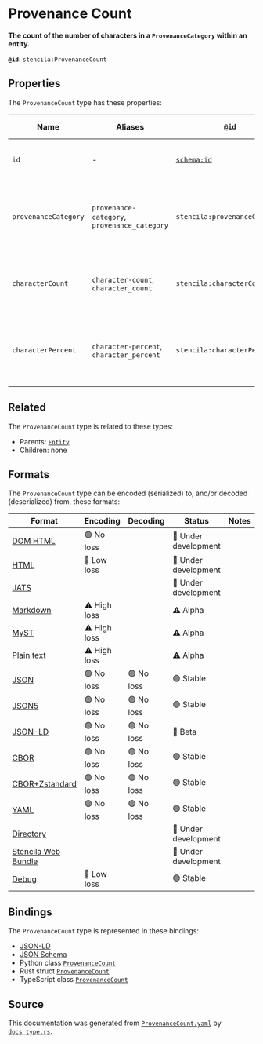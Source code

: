 # Provenance Count

**The count of the number of characters in a `ProvenanceCategory` within an entity.**

**`@id`**: `stencila:ProvenanceCount`

## Properties

The `ProvenanceCount` type has these properties:

| Name                 | Aliases                                      | `@id`                                | Type                                                                                                                      | Description                                                  | Inherited from                                                                                   |
| -------------------- | -------------------------------------------- | ------------------------------------ | ------------------------------------------------------------------------------------------------------------------------- | ------------------------------------------------------------ | ------------------------------------------------------------------------------------------------ |
| `id`                 | -                                            | [`schema:id`](https://schema.org/id) | [`String`](https://github.com/stencila/stencila/blob/main/docs/reference/schema/data/string.md)                           | The identifier for this item.                                | [`Entity`](https://github.com/stencila/stencila/blob/main/docs/reference/schema/other/entity.md) |
| `provenanceCategory` | `provenance-category`, `provenance_category` | `stencila:provenanceCategory`        | [`ProvenanceCategory`](https://github.com/stencila/stencila/blob/main/docs/reference/schema/other/provenance-category.md) | The provenance category that the character count applies to. | -                                                                                                |
| `characterCount`     | `character-count`, `character_count`         | `stencila:characterCount`            | [`UnsignedInteger`](https://github.com/stencila/stencila/blob/main/docs/reference/schema/data/unsigned-integer.md)        | The number of characters in the provenance category.         | -                                                                                                |
| `characterPercent`   | `character-percent`, `character_percent`     | `stencila:characterPercent`          | [`UnsignedInteger`](https://github.com/stencila/stencila/blob/main/docs/reference/schema/data/unsigned-integer.md)        | The percentage of characters in the provenance category.     | -                                                                                                |

## Related

The `ProvenanceCount` type is related to these types:

- Parents: [`Entity`](https://github.com/stencila/stencila/blob/main/docs/reference/schema/other/entity.md)
- Children: none

## Formats

The `ProvenanceCount` type can be encoded (serialized) to, and/or decoded (deserialized) from, these formats:

| Format                                                                                               | Encoding     | Decoding  | Status              | Notes |
| ---------------------------------------------------------------------------------------------------- | ------------ | --------- | ------------------- | ----- |
| [DOM HTML](https://github.com/stencila/stencila/blob/main/docs/reference/formats/dom.html.md)        | 🟢 No loss    |           | 🚧 Under development |       |
| [HTML](https://github.com/stencila/stencila/blob/main/docs/reference/formats/html.md)                | 🔷 Low loss   |           | 🚧 Under development |       |
| [JATS](https://github.com/stencila/stencila/blob/main/docs/reference/formats/jats.md)                |              |           | 🚧 Under development |       |
| [Markdown](https://github.com/stencila/stencila/blob/main/docs/reference/formats/markdown.md)        | ⚠️ High loss |           | ⚠️ Alpha            |       |
| [MyST](https://github.com/stencila/stencila/blob/main/docs/reference/formats/myst.md)                | ⚠️ High loss |           | ⚠️ Alpha            |       |
| [Plain text](https://github.com/stencila/stencila/blob/main/docs/reference/formats/text.md)          | ⚠️ High loss |           | ⚠️ Alpha            |       |
| [JSON](https://github.com/stencila/stencila/blob/main/docs/reference/formats/json.md)                | 🟢 No loss    | 🟢 No loss | 🟢 Stable            |       |
| [JSON5](https://github.com/stencila/stencila/blob/main/docs/reference/formats/json5.md)              | 🟢 No loss    | 🟢 No loss | 🟢 Stable            |       |
| [JSON-LD](https://github.com/stencila/stencila/blob/main/docs/reference/formats/jsonld.md)           | 🟢 No loss    | 🟢 No loss | 🔶 Beta              |       |
| [CBOR](https://github.com/stencila/stencila/blob/main/docs/reference/formats/cbor.md)                | 🟢 No loss    | 🟢 No loss | 🟢 Stable            |       |
| [CBOR+Zstandard](https://github.com/stencila/stencila/blob/main/docs/reference/formats/cbor.zstd.md) | 🟢 No loss    | 🟢 No loss | 🟢 Stable            |       |
| [YAML](https://github.com/stencila/stencila/blob/main/docs/reference/formats/yaml.md)                | 🟢 No loss    | 🟢 No loss | 🟢 Stable            |       |
| [Directory](https://github.com/stencila/stencila/blob/main/docs/reference/formats/directory.md)      |              |           | 🚧 Under development |       |
| [Stencila Web Bundle](https://github.com/stencila/stencila/blob/main/docs/reference/formats/swb.md)  |              |           | 🚧 Under development |       |
| [Debug](https://github.com/stencila/stencila/blob/main/docs/reference/formats/debug.md)              | 🔷 Low loss   |           | 🟢 Stable            |       |

## Bindings

The `ProvenanceCount` type is represented in these bindings:

- [JSON-LD](https://stencila.org/ProvenanceCount.jsonld)
- [JSON Schema](https://stencila.org/ProvenanceCount.schema.json)
- Python class [`ProvenanceCount`](https://github.com/stencila/stencila/blob/main/python/python/stencila/types/provenance_count.py)
- Rust struct [`ProvenanceCount`](https://github.com/stencila/stencila/blob/main/rust/schema/src/types/provenance_count.rs)
- TypeScript class [`ProvenanceCount`](https://github.com/stencila/stencila/blob/main/ts/src/types/ProvenanceCount.ts)

## Source

This documentation was generated from [`ProvenanceCount.yaml`](https://github.com/stencila/stencila/blob/main/schema/ProvenanceCount.yaml) by [`docs_type.rs`](https://github.com/stencila/stencila/blob/main/rust/schema-gen/src/docs_type.rs).
